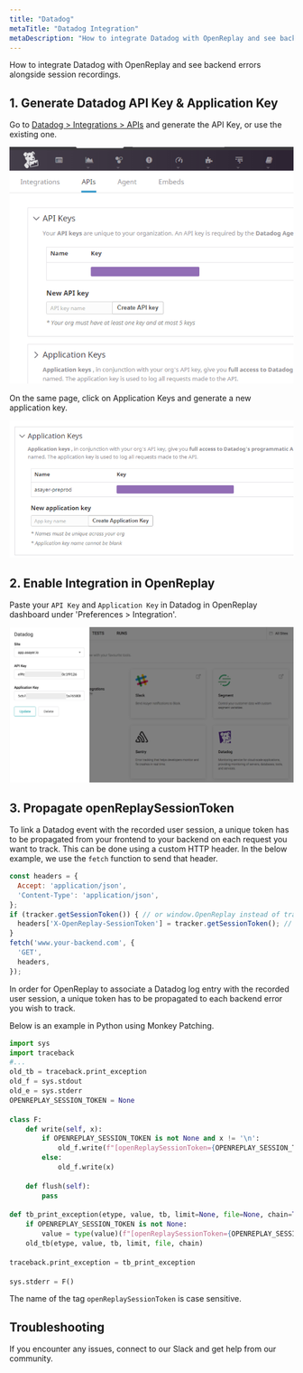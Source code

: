 ```yaml
---
title: "Datadog"
metaTitle: "Datadog Integration"
metaDescription: "How to integrate Datadog with OpenReplay and see backend errors alongside session replays."
---
```


How to integrate Datadog with OpenReplay and see backend errors alongside session recordings.

## 1. Generate Datadog API Key & Application Key

Go to [Datadog > Integrations > APIs](https://app.datadoghq.com/account/settings#api) and generate the API Key, or use the existing one.

![Datadog API Key](../static/datadog-1.png#center)

On the same page, click on Application Keys and generate a new application key.

![Datadog Application Key](../static/datadog-2.png#center)

## 2. Enable Integration in OpenReplay

Paste your `API Key` and `Application Key` in Datadog in OpenReplay dashboard under 'Preferences > Integration'.

![Datadog Integration in OpenReplay](../static/datadog-3.png#center)

## 3. Propagate openReplaySessionToken

To link a Datadog event with the recorded user session, a unique token has to be propagated from your frontend to your backend on each request you want to track. This can be done using a custom HTTP header. In the below example, we use the `fetch` function to send that header.

```javascript
const headers = {
  Accept: 'application/json',
  'Content-Type': 'application/json',
};
if (tracker.getSessionToken()) { // or window.OpenReplay instead of tracker if you're using the snippet
  headers['X-OpenReplay-SessionToken'] = tracker.getSessionToken(); // Inject openReplaySessionToken
}
fetch('www.your-backend.com', {
  'GET',
  headers,
});
```

In order for OpenReplay to associate a Datadog log entry with the recorded user session, a unique token has to be propagated to each backend error you wish to track.

Below is an example in Python using Monkey Patching.

```Python
import sys
import traceback
#...
old_tb = traceback.print_exception
old_f = sys.stdout
old_e = sys.stderr
OPENREPLAY_SESSION_TOKEN = None

class F:
    def write(self, x):
        if OPENREPLAY_SESSION_TOKEN is not None and x != '\n':
            old_f.write(f"[openReplaySessionToken={OPENREPLAY_SESSION_TOKEN}] {x}")
        else:
            old_f.write(x)

    def flush(self):
        pass

def tb_print_exception(etype, value, tb, limit=None, file=None, chain=True):
    if OPENREPLAY_SESSION_TOKEN is not None:
        value = type(value)(f"[openReplaySessionToken={OPENREPLAY_SESSION_TOKEN}] " + str(value))
    old_tb(etype, value, tb, limit, file, chain)

traceback.print_exception = tb_print_exception

sys.stderr = F()
```

The name of the tag `openReplaySessionToken` is case sensitive.

## Troubleshooting

If you encounter any issues, connect to our Slack and get help from our community.
